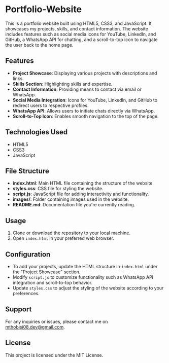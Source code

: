 # Portfolio-Website
This is a portfolio website built using HTML5, CSS3, and JavaScript. It showcases my projects, skills, and contact information. The website includes features such as social media icons for YouTube, LinkedIn, and GitHub, a WhatsApp API for chatting, and a scroll-to-top icon to navigate the user back to the home page.
## Features
- **Project Showcase**: Displaying various projects with descriptions and links.
- **Skills Section**: Highlighting skills and expertise.
- **Contact Information**: Providing means to contact via email or WhatsApp.
- **Social Media Integration**: Icons for YouTube, LinkedIn, and GitHub to redirect users to respective profiles.
- **WhatsApp API**: Allows users to initiate chats directly via WhatsApp.
- **Scroll-to-Top Icon**: Enables smooth navigation to the top of the page.

## Technologies Used
- HTML5
- CSS3
- JavaScript

## File Structure
- **index.html**: Main HTML file containing the structure of the website.
- **styles.css**: CSS file for styling the website.
- **script.js**: JavaScript file for adding interactivity and functionality.
- **images/**: Folder containing images used in the website.
- **README.md**: Documentation file you're currently reading.

## Usage
1. Clone or download the repository to your local machine.
2. Open `index.html` in your preferred web browser.

## Configuration
- To add your projects, update the HTML structure in `index.html` under the "Project Showcase" section.
- Modify `script.js` to customize functionality such as WhatsApp API integration and scroll-to-top behavior.
- Update `styles.css` to adjust the styling of the website according to your preferences.

## Support
For any inquiries or issues, please contact me on mthobisi08.dev@gmail.com.

## License
This project is licensed under the MIT License.
